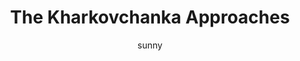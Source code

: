 ---
media: "images/rounds/war/the_kharkovchanka_approaches.png"
media_type: image
title: The Kharkovchanka Approaches
author: [sunny]
desc: NTSO Victoria Ripley witnesses the Kharkovchanka crawl out from the dark of the night.
---